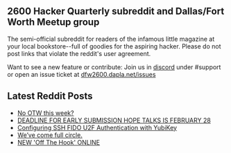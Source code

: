 ## 2600 Hacker Quarterly subreddit and Dallas/Fort Worth Meetup group
The semi-official subreddit for readers of the infamous little magazine at your local bookstore--full of goodies for the aspiring hacker. Please do not post links that violate the reddit's user agreement.

Want to see a new feature or contribute: 
Join us in [discord](https://dfw2600.dapla.net/chat) under #support or open an issue ticket at [dfw2600.dapla.net/issues](https://dfw2600.dapla.net/issues)

## Latest Reddit Posts
<!-- BLOG-POST-LIST:START -->
- [No OTW this week?](https://www.reddit.com/r/2600/comments/szla4v/no_otw_this_week/)
- [DEADLINE FOR EARLY SUBMISSION HOPE TALKS IS FEBRUARY 28](https://2600.com/content/deadline-early-submission-hope-talks-february-28)
- [Configuring SSH FIDO U2F Authentication with YubiKey](https://www.reddit.com/r/2600/comments/sydezt/configuring_ssh_fido_u2f_authentication_with/)
- [We’ve come full circle.](https://www.reddit.com/r/2600/comments/sw2xkt/weve_come_full_circle/)
- [NEW 'Off The Hook' ONLINE](https://2600.com/hook/16-02-2022)
<!-- BLOG-POST-LIST:END -->
